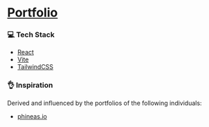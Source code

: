 ﻿# [Portfolio](https://max-dev.netlify.app/)

### 💻 Tech Stack

-   [React](https://react.dev/)
-   [Vite](https://vitejs.dev/)
-   [TailwindCSS](https://tailwindcss.com/)

### 👌 Inspiration

Derived and influenced by the portfolios of the following individuals:

-   [phineas.io](https://phineas.io/)
